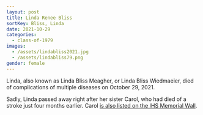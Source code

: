```yaml
---
layout: post
title: Linda Renee Bliss
sortKey: Bliss, Linda
date: 2021-10-29
categories:
  - class-of-1979
images:
  - /assets/lindabliss2021.jpg
  - /assets/lindabliss79.png
gender: female
---
```

Linda, also known as Linda Bliss Meagher, or Linda Bliss Wiedmaeier, died of complications of multiple diseases on October 29, 2021. 

Sadly, Linda passed away right after her sister Carol, who had died of a stroke just four months earlier. Carol [is also listed on the IHS Memorial Wall](https://ihsmemorial.org/class-of-1981/carol-christine-bliss/).